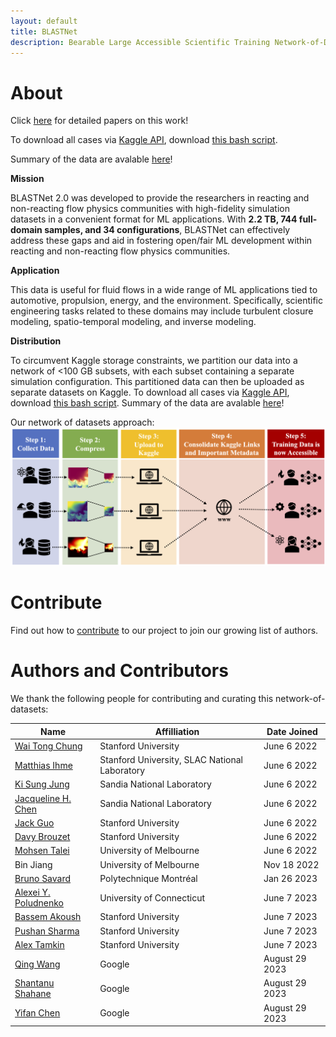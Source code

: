 ```yaml
---
layout: default
title: BLASTNet
description: Bearable Large Accessible Scientific Training Network-of-Datasets
---
```




# About
Click [here](./cite.html) for detailed papers on this work!

To download all cases via [Kaggle API](./tutorial.html), download [this bash script](./assets/bash/batch_download.sh).

Summary of the data are avalable [here](./datasets.html)!

**Mission**

BLASTNet 2.0 was developed to provide the researchers in  reacting and non-reacting flow physics communities with high-fidelity simulation datasets in a convenient format for ML applications. With **2.2 TB, 744 full-domain samples, and 34 configurations**, BLASTNet can effectively address these gaps and aid in fostering open/fair ML development within reacting and non-reacting flow physics communities.

**Application**

This data is useful for fluid flows in a wide range of ML applications tied to automotive, propulsion, energy, and the environment. Specifically, scientific engineering tasks related to these domains may include turbulent closure modeling, spatio-temporal modeling, and inverse modeling.

**Distribution**

To circumvent Kaggle storage constraints, we partition our data into a network of <100 GB subsets, with each subset containing  a separate simulation configuration. This partitioned data can then be uploaded as separate datasets on Kaggle. To download all cases via [Kaggle API](./tutorial.html), download [this bash script](./assets/bash/batch_download.sh). Summary of the data are avalable [here](./datasets.html)!

Our network of datasets approach:
![approach](./assets/img/approach.png)

# Contribute
Find out how to [contribute](./contribute.html) to our project to join our growing list of authors.

# Authors and Contributors

We thank the following people for contributing and curating this network-of-datasets:

| Name      | Affilliation | Date Joined |
| ----------| -----------  | ---------- |
| [Wai Tong Chung](https://waitong94.github.io/) | Stanford University   | June 6 2022 |
| [Matthias Ihme](https://web.stanford.edu/group/ihmegroup/cgi-bin/MatthiasIhme/people/matthias-ihme/) | Stanford University, SLAC National Laboratory  | June 6 2022 |
| [Ki Sung Jung](https://scholar.google.com/citations?hl=en&user=BrRefdgAAAAJ)   | Sandia National Laboratory   | June 6 2022 |
| [Jacqueline H. Chen](https://scholar.google.com/citations?user=-YNowMsAAAAJ&hl=en) | Sandia National Laboratory   | June 6 2022 |
| [Jack Guo](https://www.linkedin.com/in/jackguo1/) | Stanford University   | June 6 2022 |
| [Davy Brouzet](https://www.linkedin.com/in/davy-brouzet/) | Stanford University  | June 6 2022 |
| [Mohsen Talei](https://people.eng.unimelb.edu.au/mohsent/) | University of Melbourne | June 6 2022 |
| Bin Jiang | University of Melbourne | Nov 18 2022 |
| [Bruno Savard](https://www.polymtl.ca/expertises/en/savard-bruno) | Polytechnique Montréal | Jan 26 2023 |
| [Alexei Y. Poludnenko](https://me.engr.uconn.edu/blog/faculty/poludnenko-alexei/) | University of Connecticut  | June 7 2023 |
| [Bassem Akoush](https://www.linkedin.com/in/bassem-akoush/) | Stanford University | June 7 2023 |
| [Pushan Sharma](https://www.linkedin.com/in/pushan-sharma-0b327588/) | Stanford University | June 7 2023 |
| [Alex Tamkin](https://www.alextamkin.com) | Stanford University | June 7 2023 |
| [Qing Wang](https://scholar.google.com/citations?user=kuPsonIAAAAJ&hl=en) | Google | August 29 2023 |
| [Shantanu Shahane](https://www.linkedin.com/in/shantanu-shahane) | Google | August 29 2023 |
| [Yifan Chen](https://www.linkedin.com/in/yi-fan-chen-1489666/) | Google | August 29 2023 |





